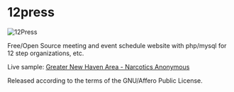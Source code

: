 # 12press

![12Press](http://tonybaldwin.me/images/12press.20150704.png)

Free/Open Source meeting and event schedule website with php/mysql for 12 step organizations, etc.

Live sample: [Greater New Haven Area - Narcotics Anonymous](http://gnhana.liberame.org)

Released according to the terms of the GNU/Affero Public License.


